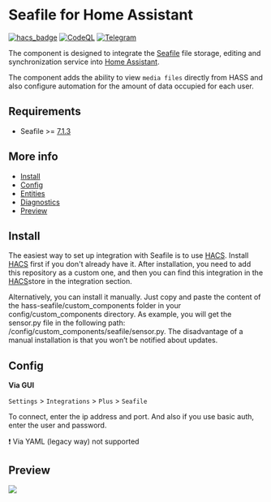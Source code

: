 # Seafile for Home Assistant
[![hacs_badge](https://img.shields.io/badge/HACS-Custom-41BDF5.svg?style=for-the-badge)](https://github.com/hacs/integration)
[![CodeQL](https://img.shields.io/badge/CODEQL-Passing-30C854.svg?style=for-the-badge)](https://github.com/dmamontov/hass-seafile/actions?query=CodeQL)
[![Telegram](https://img.shields.io/badge/Telegram-channel-34ABDF.svg?style=for-the-badge)](https://t.me/hass_mamontov_tech)

The component is designed to integrate the [Seafile](https://www.seafile.com/en/home/) file storage, editing and synchronization service into [Home Assistant](https://www.home-assistant.io/).

The component adds the ability to view `media files` directly from HASS and also configure automation for the amount of data occupied for each user.

## Requirements
* Seafile >= [7.1.3](https://manual.seafile.com/changelog/server-changelog/#713-20200326)

## More info

- [Install](https://github.com/dmamontov/hass-seafile/wiki/Install)
- [Config](https://github.com/dmamontov/hass-seafile/wiki/Config)
- [Entities](https://github.com/dmamontov/hass-seafile/wiki/Entities)
- [Diagnostics](https://github.com/dmamontov/hass-seafile/wiki/Diagnostics)
- [Preview](https://github.com/dmamontov/hass-seafile/wiki/Preview)

## Install
The easiest way to set up integration with Seafile is to use [HACS](https://hacs.xyz/). Install [HACS](https://hacs.xyz/) first if you don't already have it. After installation, you need to add this repository as a custom one, and then you can find this integration in the [HACS](https://hacs.xyz/)store in the integration section.

Alternatively, you can install it manually. Just copy and paste the content of the hass-seafile/custom_components folder in your config/custom_components directory. As example, you will get the sensor.py file in the following path: /config/custom_components/seafile/sensor.py. The disadvantage of a manual installation is that you won’t be notified about updates.

## Config
**Via GUI**

`Settings` > `Integrations` > `Plus` > `Seafile`

To connect, enter the ip address and port. And also if you use basic auth, enter the user and password.

❗ Via YAML (legacy way) not supported

## Preview

![](images/media.png)